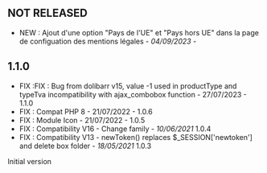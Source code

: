 

## NOT RELEASED
- NEW : Ajout d'une option "Pays de l'UE" et "Pays hors UE" dans la page de configuation des mentions légales - *04/09/2023* -

## 1.1.0
- FIX :FIX : Bug from dolibarr v15, value -1 used in productType and typeTva incompatibility with ajax_combobox function - 27/07/2023 - 1.1.0
- FIX : Compat PHP 8 - 21/07/2022 - 1.0.6
- FIX : Module Icon - 21/07/2022 - 1.0.5
- FIX : Compatibility V16 - Change family - *10/06/2021* 1.0.4
- FIX : Compatibility V13 - newToken() replaces $_SESSION['newtoken'] and delete box folder - *18/05/2021* 1.0.3

 Initial version


